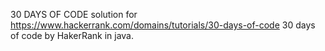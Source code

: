 30 DAYS OF CODE
solution for https://www.hackerrank.com/domains/tutorials/30-days-of-code 30 days of code by HakerRank in java.
